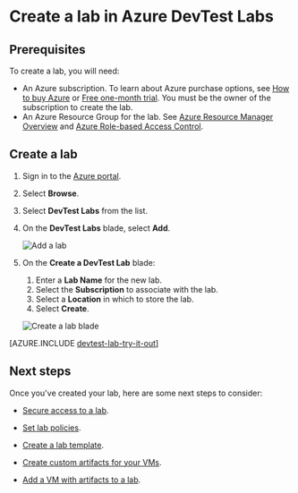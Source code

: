 <properties
	pageTitle="Create a lab in DevTest Labs | Microsoft Azure"
	description="Create a new lab in DevTest Labs for virtual machines"
	services="devtest-lab,virtual-machines"
	documentationCenter="na"
	authors="tomarcher"
	manager="douge"
	editor=""/>

<tags
	ms.service="devtest-lab"
	ms.workload="na"
	ms.tgt_pltfrm="na"
	ms.devlang="na"
	ms.topic="get-started-article"
	ms.date="08/25/2016"
	ms.author="tarcher"/>

# Create a lab in Azure DevTest Labs

## Prerequisites

To create a lab, you will need:

- An Azure subscription. To learn about Azure purchase options, see [How to buy Azure](https://azure.microsoft.com/pricing/purchase-options/) or [Free one-month trial](https://azure.microsoft.com/pricing/free-trial/). You must be the owner of the subscription to create the lab.
- An Azure Resource Group for the lab. See [Azure Resource Manager Overview](../resource-group-overview.md) and [Azure Role-based Access Control](../active-directory/role-based-access-control-configure.md).

## Create a lab

1. Sign in to the [Azure portal](http://go.microsoft.com/fwlink/p/?LinkID=525040).

1. Select **Browse**.

1. Select **DevTest Labs** from the list.

1. On the **DevTest Labs** blade, select **Add**.

    ![Add a lab](./media/devtest-lab-create-lab/add-lab-button.png)

1. On the **Create a DevTest Lab** blade:

    1. Enter a **Lab Name** for the new lab.
    1. Select the **Subscription** to associate with the lab.
    1. Select a **Location** in which to store the lab.
    1. Select **Create**.

    ![Create a lab blade](./media/devtest-lab-create-lab/create-devtestlab-blade.png)

[AZURE.INCLUDE [devtest-lab-try-it-out](../../includes/devtest-lab-try-it-out.md)]

## Next steps

Once you've created your lab, here are some next steps to consider:

- [Secure access to a lab](devtest-lab-add-devtest-user.md).

- [Set lab policies](devtest-lab-set-lab-policy.md).

- [Create a lab template](devtest-lab-create-template.md).

- [Create custom artifacts for your VMs](devtest-lab-artifact-author.md).

- [Add a VM with artifacts to a lab](devtest-lab-add-vm-with-artifacts.md).